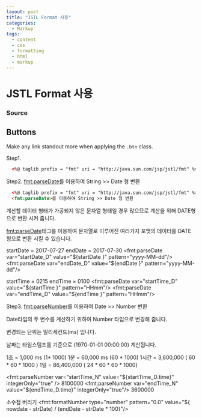 ```yaml
---
layout: post
title: "JSTL Format 사용"
categories:
  - Markup
tags:
  - content
  - css
  - formatting
  - html
  - markup
---
```


# JSTL Format 사용

### Source

## Buttons

Make any link standout more when applying the `.btn` class.

Step1.
```html
  <%@ taglib prefix = "fmt" uri = "http://java.sun.com/jsp/jstl/fmt" %>
```

Step2. <fmt:parseDate>를 이용하여 String >> Date 형 변환
```html
  <%@ taglib prefix = "fmt" uri = "http://java.sun.com/jsp/jstl/fmt" %>
  <fmt:parseDate>를 이용하여 String >> Date 형 변환
```





계산할 데이터 형태가 가공되지 않은 문자열 형태일 경우 많으므로 계산을 위해 DATE형으로 변환 시켜 줍니다.

<fmt:parseDate>태그를 이용하여 문자열로 이루어진 여러가지 포맷의 데이터를 DATE형으로 변환 시킬 수 있습니다.

startDate = 2017-07-27 endDate = 2017-07-30 <fmt:parseDate var="startDate_D" value="${startDate }" pattern="yyyy-MM-dd"/> <fmt:parseDate var="endDate_D" value="${endDate }" pattern="yyyy-MM-dd"/>

startTime = 0215 endTime = 0100 <fmt:parseDate var="startTime_D" value="${startTime }" pattern="HHmm"/> <fmt:parseDate var="endTime_D" value="${endTime }" pattern="HHmm"/>

Step3. <fmt:parseNumber>를 이용하여 Date >> Number 변환

Date타입의 두 변수를 계산하기 위하여 Number 타입으로 변경해 줍니다.

변경되는 단위는 밀리세컨드(ms) 입니다.

날짜는 타임스탬프를 기준으로 (1970-01-01 00:00:00) 계산됩니다.

1초 = 1,000 ms (1* 1000) 1분 = 60,000 ms (60 * 1000) 1시간 = 3,600,000 ( 60 * 60 * 1000 ) 1일 = 86,400,000 ( 24 * 60 * 60 * 1000)

<fmt:parseNumber var="startTime_N" value="${startTime_D.time}" integerOnly="true" /> 8100000 <fmt:parseNumber var="endTime_N" value="${endTime_D.time}" integerOnly="true"/> 3600000

소수점 버리기 <fmt:formatNumber type="number" pattern="0.0" value="${ nowdate - strDate) / (endDate - strDate * 100}"/>